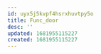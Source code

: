 ```yaml
---
id: uyx5j5kvpf4hsrxhuvtpy5o
title: Func_door
desc: ''
updated: 1681955115227
created: 1681955115227
---
```

